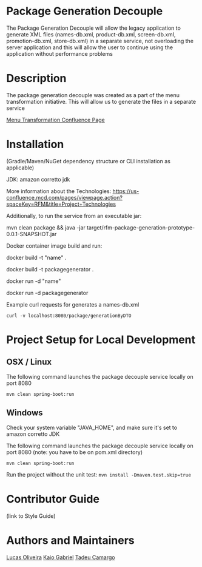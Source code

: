 # Package Generation Decouple
 
The Package Generation Decouple will allow the legacy application to generate XML files (names-db.xml, product-db.xml, screen-db.xml, promotion-db.xml, store-db.xml) in a separate service, not overloading the server application and this will allow the user to continue using the application without performance problems
 
# Description

The package generation decouple was created as a part of the menu transformation initiative. 
This will allow us to generate the files in a separate service

[Menu Transformation Confluence Page](https://us-confluence.mcd.com/display/RFM/Menu+Transformation)

# Installation
(Gradle/Maven/NuGet dependency structure or CLI installation as applicable)

JDK: amazon corretto jdk

More information about the Technologies: https://us-confluence.mcd.com/pages/viewpage.action?spaceKey=RFM&title=Project+Technologies

Additionally, to run the service from an executable jar:

mvn clean package && java -jar target/rfm-package-generation-prototype-0.0.1-SNAPSHOT.jar

Docker container image build and run:

docker build -t "name" .

docker build -t packagegenerator .

docker run -d "name"

docker run -d packagegenerator

Example curl requests for generates a names-db.xml

`curl -v localhost:8080/package/generationByDTO`

# Project Setup for Local Development
 
## OSX / Linux
The following command launches the package decouple service locally on port 8080

`mvn clean spring-boot:run`


## Windows
Check your system variable "JAVA_HOME", and make sure it's set to amazon corretto JDK

The following command launches the package decouple service locally on port 8080 (note: you have to be on pom.xml directory)

`mvn clean spring-boot:run`

Run the project without the unit test:
`mvn install -Dmaven.test.skip=true`
 
# Contributor Guide
(link to Style Guide)

# Authors and Maintainers
[Lucas Oliveira](https://bitbucket.sharedtools.vet-tools.digitalecp.mcd.com/users/e7088034)
[Kaio Gabriel](https://bitbucket.sharedtools.vet-tools.digitalecp.mcd.com/users/ea675012)
[Tadeu Camargo](https://bitbucket.sharedtools.vet-tools.digitalecp.mcd.com/users/ea706427)


